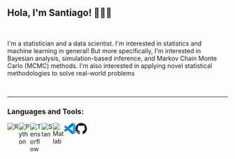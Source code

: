 ## Hola, I'm Santiago! 👋:man_technologist:

<br />

<!---<img align="left" width="150" height="150" src="https://github.com/smarinardila/smarinardila/blob/main/pictures/hi.png"></a>-->
I'm a statistician and a data scientist. I'm interested in statistics and machine learning in general! But more specifically, I'm interested in Bayesian analysis, simulation-based inference, and Markov Chain Monte Carlo (MCMC) methods. I'm also interested in applying novel statistical methodologies to solve real-world problems <!--- - 🌱 I’m currently learning a lil bit about everything :eyes: -->

<!---
### How to reach me :mailbox::

[<img align="left" alt="codeSTACKr.com" width="22px" src="https://raw.githubusercontent.com/iconic/open-iconic/master/svg/globe.svg" />][website]
[<img align="left" alt="codeSTACKr | YouTube" width="22px" src="https://cdn.jsdelivr.net/npm/simple-icons@v3/icons/youtube.svg" />][youtube]
[<img align="left" alt="codeSTACKr | Twitter" width="22px" src="https://cdn.jsdelivr.net/npm/simple-icons@v3/icons/twitter.svg" />][twitter]
[<img align="left" alt="codeSTACKr | LinkedIn" width="22px" src="https://cdn.jsdelivr.net/npm/simple-icons@v3/icons/linkedin.svg" />][linkedin]
[<img align="left" alt="codeSTACKr | Instagram" width="22px" src="https://cdn.jsdelivr.net/npm/simple-icons@v3/icons/instagram.svg" />][instagram]
-->

<br />

---

### Languages and Tools:

<img align="left" alt="R" width="26px" src="https://www.r-project.org/logo/Rlogo.png" />
<img align="left" alt="Python" width="26px" src="https://upload.wikimedia.org/wikipedia/commons/c/c3/Python-logo-notext.svg" />
<img align="left" alt="Tensorflow" width="26px" src="https://upload.wikimedia.org/wikipedia/commons/2/2d/Tensorflow_logo.svg" />
<img align="left" alt="Stan" width="26px" src="https://github.com/stan-dev/logos/blob/master/logo_tm.png?raw=true" />
<img align="left" alt="Matlab" width="26px" src="https://upload.wikimedia.org/wikipedia/commons/2/21/Matlab_Logo.png" />
<img align="left" alt="Visual Studio Code" width="26px" src="https://raw.githubusercontent.com/github/explore/80688e429a7d4ef2fca1e82350fe8e3517d3494d/topics/visual-studio-code/visual-studio-code.png" />
<img align="left" alt="GitHub" width="26px" src="https://raw.githubusercontent.com/github/explore/78df643247d429f6cc873026c0622819ad797942/topics/github/github.png" />


<br />
